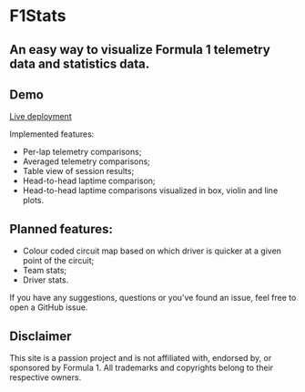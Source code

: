 # F1Stats
## An easy way to visualize Formula 1 telemetry data and statistics data.

## Demo
[Live deployment](https://f1stats-nextjs.vercel.app/)

Implemented features:
- Per-lap telemetry comparisons;
- Averaged telemetry comparisons;
- Table view of session results;
- Head-to-head laptime comparison;
- Head-to-head laptime comparisons visualized in box, violin and line plots.

## Planned features:
- Colour coded circuit map based on which driver is quicker at a given point of the circuit;
- Team stats;
- Driver stats.

If you have any suggestions, questions or you've found an issue, feel free to open a GitHub issue.

## Disclaimer
This site is a passion project and is not affiliated with, endorsed by, or sponsored by Formula 1. All trademarks and copyrights belong to their respective owners.